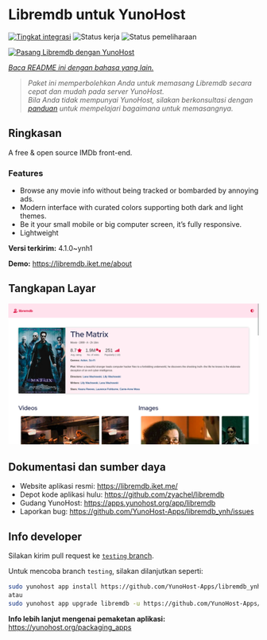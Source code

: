 <!--
N.B.: README ini dibuat secara otomatis oleh <https://github.com/YunoHost/apps/tree/master/tools/readme_generator>
Ini TIDAK boleh diedit dengan tangan.
-->

# Libremdb untuk YunoHost

[![Tingkat integrasi](https://apps.yunohost.org/badge/integration/libremdb)](https://ci-apps.yunohost.org/ci/apps/libremdb/)
![Status kerja](https://apps.yunohost.org/badge/state/libremdb)
![Status pemeliharaan](https://apps.yunohost.org/badge/maintained/libremdb)

[![Pasang Libremdb dengan YunoHost](https://install-app.yunohost.org/install-with-yunohost.svg)](https://install-app.yunohost.org/?app=libremdb)

*[Baca README ini dengan bahasa yang lain.](./ALL_README.md)*

> *Paket ini memperbolehkan Anda untuk memasang Libremdb secara cepat dan mudah pada server YunoHost.*  
> *Bila Anda tidak mempunyai YunoHost, silakan berkonsultasi dengan [panduan](https://yunohost.org/install) untuk mempelajari bagaimana untuk memasangnya.*

## Ringkasan

A free & open source IMDb front-end.

### Features

- Browse any movie info without being tracked or bombarded by annoying ads.
- Modern interface with curated colors supporting both dark and light themes.
- Be it your small mobile or big computer screen, it’s fully responsive.
- Lightweight



**Versi terkirim:** 4.1.0~ynh1

**Demo:** <https://libremdb.iket.me/about>

## Tangkapan Layar

![Tangkapan Layar pada Libremdb](./doc/screenshots/screenshot.png)

## Dokumentasi dan sumber daya

- Website aplikasi resmi: <https://libremdb.iket.me/>
- Depot kode aplikasi hulu: <https://github.com/zyachel/libremdb>
- Gudang YunoHost: <https://apps.yunohost.org/app/libremdb>
- Laporkan bug: <https://github.com/YunoHost-Apps/libremdb_ynh/issues>

## Info developer

Silakan kirim pull request ke [`testing` branch](https://github.com/YunoHost-Apps/libremdb_ynh/tree/testing).

Untuk mencoba branch `testing`, silakan dilanjutkan seperti:

```bash
sudo yunohost app install https://github.com/YunoHost-Apps/libremdb_ynh/tree/testing --debug
atau
sudo yunohost app upgrade libremdb -u https://github.com/YunoHost-Apps/libremdb_ynh/tree/testing --debug
```

**Info lebih lanjut mengenai pemaketan aplikasi:** <https://yunohost.org/packaging_apps>

